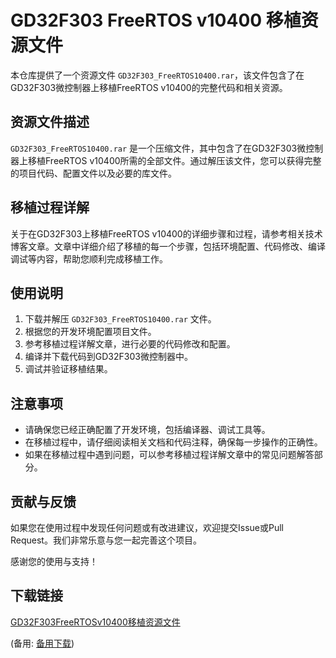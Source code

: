 # GD32F303 FreeRTOS v10400 移植资源文件

本仓库提供了一个资源文件 `GD32F303_FreeRTOS10400.rar`，该文件包含了在GD32F303微控制器上移植FreeRTOS v10400的完整代码和相关资源。

## 资源文件描述

`GD32F303_FreeRTOS10400.rar` 是一个压缩文件，其中包含了在GD32F303微控制器上移植FreeRTOS v10400所需的全部文件。通过解压该文件，您可以获得完整的项目代码、配置文件以及必要的库文件。

## 移植过程详解

关于在GD32F303上移植FreeRTOS v10400的详细步骤和过程，请参考相关技术博客文章。文章中详细介绍了移植的每一个步骤，包括环境配置、代码修改、编译调试等内容，帮助您顺利完成移植工作。

## 使用说明

1. 下载并解压 `GD32F303_FreeRTOS10400.rar` 文件。
2. 根据您的开发环境配置项目文件。
3. 参考移植过程详解文章，进行必要的代码修改和配置。
4. 编译并下载代码到GD32F303微控制器中。
5. 调试并验证移植结果。

## 注意事项

- 请确保您已经正确配置了开发环境，包括编译器、调试工具等。
- 在移植过程中，请仔细阅读相关文档和代码注释，确保每一步操作的正确性。
- 如果在移植过程中遇到问题，可以参考移植过程详解文章中的常见问题解答部分。

## 贡献与反馈

如果您在使用过程中发现任何问题或有改进建议，欢迎提交Issue或Pull Request。我们非常乐意与您一起完善这个项目。

感谢您的使用与支持！

## 下载链接
[GD32F303FreeRTOSv10400移植资源文件](https://pan.quark.cn/s/a5842c24f9cd) 

(备用: [备用下载](https://pan.baidu.com/s/11IqRRYk0PjbWcOHaEVtkIQ?pwd=1234))
